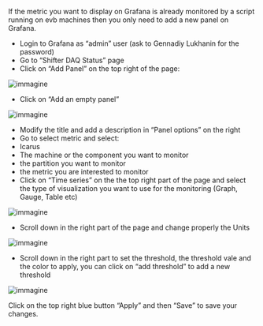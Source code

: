 If the metric you want to display on Grafana is already monitored by a script running on evb machines then you only need to add a new panel on Grafana.
-	Login to Grafana as “admin” user (ask to Gennadiy Lukhanin for the password)
-	Go to “Shifter DAQ Status” page
-	Click on “Add Panel” on the top right of the page:


![immagine](https://user-images.githubusercontent.com/97683442/176135913-9adc14ba-2d0a-4325-b1a8-10f65c893ac6.png)

-	Click on “Add an empty panel”

![immagine](https://user-images.githubusercontent.com/97683442/176136223-c6db09c8-6f74-43b4-9764-4251ec995872.png)

-	Modify the title and add a description in “Panel options” on the right
-	Go to select metric and select:
  -	  Icarus
  -   The machine or the component you want to monitor
  -   the partition you want to monitor
  -   the metric you are interested to monitor
-	Click on “Time series” on the the top right part of the page and select the type of visualization you want to use for the monitoring (Graph, Gauge, Table etc)

![immagine](https://user-images.githubusercontent.com/97683442/176136353-2e4a4b4c-942d-4476-b723-a84970614182.png)

-	Scroll down in the right part of the page and change properly the Units

![immagine](https://user-images.githubusercontent.com/97683442/176136441-56537b4d-7dff-4ce9-a74d-993a6cf36ba5.png)

-	Scroll down in the right part to set the threshold, the threshold vale and the color to apply, you can click on “add threshold” to add a new threshold

![immagine](https://user-images.githubusercontent.com/97683442/176136538-78b4804e-e4a8-419d-9688-850f51005bd7.png)

Click on the top right blue button “Apply” and then “Save” to save your changes.
